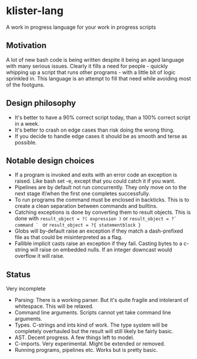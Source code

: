 # klister-lang
A work in progress language for your work in progress scripts

## Motivation

A lot of new bash code is being written despite it being an aged language with many serious issues. Clearly it fills a need for people - quickly whipping up a script that runs other programs - with a little bit of logic sprinkled in. This language is an attempt to fill that need while avoiding most of the footguns.

## Design philosophy

* It's better to have a 90% correct script today, than a 100% correct script in a week.
* It's better to crash on edge cases than risk doing the wrong thing.
* If you decide to handle edge cases it should be as smooth and terse as possible.

## Notable design choices

* If a program is invoked and exits with an error code an exception is raised. Like bash set -e, except that you could catch it if you want.
* Pipelines are by default not run concurrently. They only move on to the next stage if/when the first one completes successfully.
* To run programs the command must be enclosed in backticks. This is to create a clean separation between commands and builtins.
* Catching exceptions is done by converting them to result objects. This is done with `result_object = ?( expression )` or ``result_object = ?` command ` `` or `result_object = ?{ statementblock }`
* Globs will by-default raise an exception if they match a dash-prefixed file as that could be misinterpreted as a flag.
* Fallible implicit casts raise an exception if they fail. Casting bytes to a c-string will raise on embedded nulls. If an integer downcast would overflow it will raise.

## Status

Very incomplete

* Parsing: There is a working parser. But it's quite fragile and intolerant of whitespace. This will be relaxed.
* Command line arguments. Scripts cannot yet take command line arguments.
* Types. C-strings and ints kind of work. The type system will be completely overhauled but the result will still likely be fairly basic.
* AST. Decent progress. A few things left to model.
* C-imports. Very experimental. Might be extended or removed.
* Running programs, pipelines etc. Works but is pretty basic.
